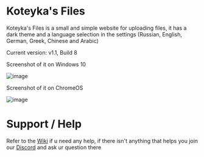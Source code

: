 # Koteyka's Files 

Koteyka's Files is a small and simple website for uploading files, it has a dark theme and a language selection in the settings (Russian, English, German, Greek, Chinese and Arabic)

Current version: v1.1, Build 8

Screenshot of it on Windows 10

![image](https://github.com/user-attachments/assets/e2c55aea-3db7-4a67-b3ce-cc38561e1b3b)

Screenshot of it on ChromeOS

![image](https://github.com/user-attachments/assets/866dc7bc-042d-48ba-a925-d22e64f774af)

# Support / Help

Refer to the [Wiki](https://github.com/SonicPikaLiDNY/KoteykaFiles/wiki) if u need any help, if there isn't anything that helps you join our [Discord](http://discord.lidny.online) and ask ur question there
